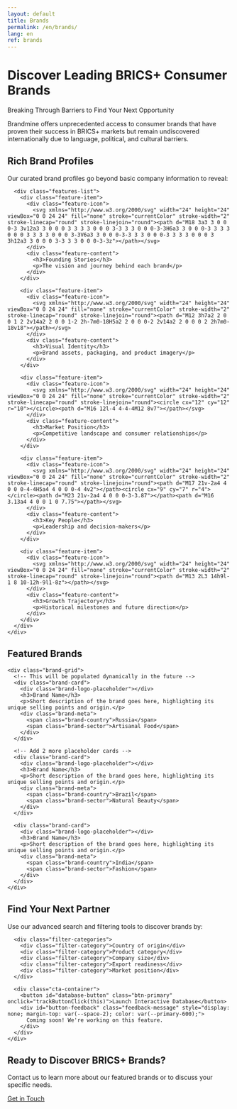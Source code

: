 ```yaml
---
layout: default
title: Brands
permalink: /en/brands/
lang: en
ref: brands
---
```


<!-- Hero Panel -->
<div class="full-width-panel hero-panel">
  <div class="panel-content centered">
    <h1>Discover Leading BRICS+ Consumer Brands</h1>
    <p class="hero-subtitle">Breaking Through Barriers to Find Your Next Opportunity</p>
  </div>
</div>

<!-- Introduction Panel -->
<div class="full-width-panel light-panel">
  <div class="panel-content">
    <p class="lead-text">Brandmine offers unprecedented access to consumer brands that have proven their success in BRICS+ markets but remain undiscovered internationally due to language, political, and cultural barriers.</p>
  </div>
</div>

<!-- Brand Profiles Panel -->
<div class="full-width-panel solution-panel">
  <div class="panel-content">
    <div class="content-card">
      <h2>Rich Brand Profiles</h2>
      <p>Our curated brand profiles go beyond basic company information to reveal:</p>
      
      <div class="features-list">
        <div class="feature-item">
          <div class="feature-icon">
            <svg xmlns="http://www.w3.org/2000/svg" width="24" height="24" viewBox="0 0 24 24" fill="none" stroke="currentColor" stroke-width="2" stroke-linecap="round" stroke-linejoin="round"><path d="M18 3a3 3 0 0 0-3 3v12a3 3 0 0 0 3 3 3 3 0 0 0 3-3 3 3 0 0 0-3-3H6a3 3 0 0 0-3 3 3 3 0 0 0 3 3 3 3 0 0 0 3-3V6a3 3 0 0 0-3-3 3 3 0 0 0-3 3 3 3 0 0 0 3 3h12a3 3 0 0 0 3-3 3 3 0 0 0-3-3z"></path></svg>
          </div>
          <div class="feature-content">
            <h3>Founding Stories</h3>
            <p>The vision and journey behind each brand</p>
          </div>
        </div>
        
        <div class="feature-item">
          <div class="feature-icon">
            <svg xmlns="http://www.w3.org/2000/svg" width="24" height="24" viewBox="0 0 24 24" fill="none" stroke="currentColor" stroke-width="2" stroke-linecap="round" stroke-linejoin="round"><path d="M12 3h7a2 2 0 0 1 2 2v14a2 2 0 0 1-2 2h-7m0-18H5a2 2 0 0 0-2 2v14a2 2 0 0 0 2 2h7m0-18v18"></path></svg>
          </div>
          <div class="feature-content">
            <h3>Visual Identity</h3>
            <p>Brand assets, packaging, and product imagery</p>
          </div>
        </div>
        
        <div class="feature-item">
          <div class="feature-icon">
            <svg xmlns="http://www.w3.org/2000/svg" width="24" height="24" viewBox="0 0 24 24" fill="none" stroke="currentColor" stroke-width="2" stroke-linecap="round" stroke-linejoin="round"><circle cx="12" cy="12" r="10"></circle><path d="M16 12l-4 4-4-4M12 8v7"></path></svg>
          </div>
          <div class="feature-content">
            <h3>Market Position</h3>
            <p>Competitive landscape and consumer relationships</p>
          </div>
        </div>
        
        <div class="feature-item">
          <div class="feature-icon">
            <svg xmlns="http://www.w3.org/2000/svg" width="24" height="24" viewBox="0 0 24 24" fill="none" stroke="currentColor" stroke-width="2" stroke-linecap="round" stroke-linejoin="round"><path d="M17 21v-2a4 4 0 0 0-4-4H5a4 4 0 0 0-4 4v2"></path><circle cx="9" cy="7" r="4"></circle><path d="M23 21v-2a4 4 0 0 0-3-3.87"></path><path d="M16 3.13a4 4 0 0 1 0 7.75"></path></svg>
          </div>
          <div class="feature-content">
            <h3>Key People</h3>
            <p>Leadership and decision-makers</p>
          </div>
        </div>
        
        <div class="feature-item">
          <div class="feature-icon">
            <svg xmlns="http://www.w3.org/2000/svg" width="24" height="24" viewBox="0 0 24 24" fill="none" stroke="currentColor" stroke-width="2" stroke-linecap="round" stroke-linejoin="round"><path d="M13 2L3 14h9l-1 8 10-12h-9l1-8z"></path></svg>
          </div>
          <div class="feature-content">
            <h3>Growth Trajectory</h3>
            <p>Historical milestones and future direction</p>
          </div>
        </div>
      </div>
    </div>
  </div>
</div>

<!-- Featured Brands Panel -->
<div class="full-width-panel light-panel">
  <div class="panel-content">
    <h2>Featured Brands</h2>
    
    <div class="brand-grid">
      <!-- This will be populated dynamically in the future -->
      <div class="brand-card">
        <div class="brand-logo-placeholder"></div>
        <h3>Brand Name</h3>
        <p>Short description of the brand goes here, highlighting its unique selling points and origin.</p>
        <div class="brand-meta">
          <span class="brand-country">Russia</span>
          <span class="brand-sector">Artisanal Food</span>
        </div>
      </div>
      
      <!-- Add 2 more placeholder cards -->
      <div class="brand-card">
        <div class="brand-logo-placeholder"></div>
        <h3>Brand Name</h3>
        <p>Short description of the brand goes here, highlighting its unique selling points and origin.</p>
        <div class="brand-meta">
          <span class="brand-country">Brazil</span>
          <span class="brand-sector">Natural Beauty</span>
        </div>
      </div>
      
      <div class="brand-card">
        <div class="brand-logo-placeholder"></div>
        <h3>Brand Name</h3>
        <p>Short description of the brand goes here, highlighting its unique selling points and origin.</p>
        <div class="brand-meta">
          <span class="brand-country">India</span>
          <span class="brand-sector">Fashion</span>
        </div>
      </div>
    </div>
  </div>
</div>

<!-- Find Your Partner Panel -->
<div class="full-width-panel perspective-panel">
  <div class="panel-content">
    <div class="content-card">
      <h2>Find Your Next Partner</h2>
      <p>Use our advanced search and filtering tools to discover brands by:</p>
      
      <div class="filter-categories">
        <div class="filter-category">Country of origin</div>
        <div class="filter-category">Product category</div>
        <div class="filter-category">Company size</div>
        <div class="filter-category">Export readiness</div>
        <div class="filter-category">Market position</div>
      </div>
      
      <div class="cta-container">
        <button id="database-button" class="btn-primary" onclick="trackButtonClick(this)">Launch Interactive Database</button>
        <div id="button-feedback" class="feedback-message" style="display: none; margin-top: var(--space-2); color: var(--primary-600);">
          Coming soon! We're working on this feature.
        </div>
      </div>
    </div>
  </div>
</div>

<!-- Contact CTA Panel -->
<div class="full-width-panel cta-panel">
  <div class="panel-content centered">
    <h2>Ready to Discover BRICS+ Brands?</h2>
    <p>Contact us to learn more about our featured brands or to discuss your specific needs.</p>
    <a href="{{ site.baseurl }}/{{ page.lang }}/about/#contact" class="btn-secondary">Get in Touch</a>
  </div>
</div>

<script>
  function trackButtonClick(button) {
    console.log('Database button clicked');
    
    // Show feedback message
    const feedback = document.getElementById('button-feedback');
    feedback.style.display = 'block';
    
    // Hide the message after 10 seconds
    setTimeout(() => {
      feedback.style.display = 'none';
    }, 10000);
  }
</script>